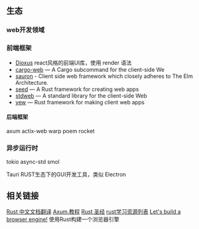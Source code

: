 

## 生态
### web开发领域
### 前端框架
- [Dioxus](https://dioxuslabs.com/)  react风格的前端UI库，使用 render 语法
- [cargo-web](https://crates.io/crates/cargo-web) — A Cargo subcommand for the client-side We
- [sauron](https://github.com/ivanceras/sauron) - Client side web framework which closely adheres to The Elm Architecture. 
- [seed](https://seed-rs.org/) — A Rust framework for creating web apps
- [stdweb](https://crates.io/crates/stdweb) — A standard library for the client-side Web
- [yew](https://crates.io/crates/yew) — Rust framework for making client web apps
#### 后端框架
axum
actix-web
warp
poem
rocket
### 异步运行时
tokio
async-std
smol

Tauri RUST生态下的GUI开发工具，类似 Electron

## 相关链接
[Rust 中文文档翻译](https://rustwiki.org/zh-CN/)
[Axum.教程](https://programatik29.github.io/axum-tutorial/#/)
[Rust 圣经](https://course.rs/) 
[rust学习资源列表](https://github.com/ctjhoa/rust-learning)
[Let's build a browser engine!](http://limpet.net/mbrubeck/2014/08/08/toy-layout-engine-1.html) 使用Rust构建一个浏览器引擎